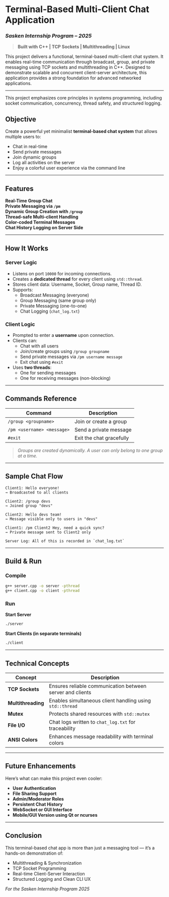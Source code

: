 #  Terminal-Based Multi-Client Chat Application
### *Sasken Internship Program – 2025*

> **Built with C++ | TCP Sockets | Multithreading | Linux**

This project delivers a functional, terminal-based multi-client chat system. It enables real-time communication through broadcast, group, and private messaging using TCP sockets and multithreading in C++. Designed to demonstrate scalable and concurrent client-server architecture, this application provides a strong foundation for advanced networked applications.

---


This project emphasizes core principles in systems programming, including socket communication, concurrency, thread safety, and structured logging.
##  Objective

Create a powerful yet minimalist **terminal-based chat system** that allows multiple users to:

- Chat in real-time
- Send private messages
- Join dynamic groups
- Log all activities on the server
- Enjoy a colorful user experience via the command line


---


## Features

 **Real-Time Group Chat**  
 **Private Messaging via `/pm`**  
 **Dynamic Group Creation with `/group`**  
 **Thread-safe Multi-client Handling**  
 **Color-coded Terminal Messages**  
 **Chat History Logging on Server Side**

---

##  How It Works

### Server Logic

- Listens on port `10000` for incoming connections.
- Creates a **dedicated thread** for every client using `std::thread`.
- Stores client data: Username, Socket, Group name, Thread ID.
- Supports:
  -  Broadcast Messaging (everyone)
  -  Group Messaging (same group only)
  -  Private Messaging (one-to-one)
  -  Chat Logging (`chat_log.txt`)

###  Client Logic

- Prompted to enter a **username** upon connection.
- Clients can:
  - Chat with all users
  - Join/create groups using `/group groupname`
  - Send private messages via `/pm username message`
  - Exit chat using `#exit`
- Uses **two threads**:
  - One for sending messages
  - One for receiving messages (non-blocking)

---

##  Commands Reference

| Command                       | Description                                     |
|------------------------------|-------------------------------------------------|
| `/group <groupname>`         | Join or create a group                         |
| `/pm <username> <message>`   | Send a private message                         |
| `#exit`                      | Exit the chat gracefully                       |

>  *Groups are created dynamically. A user can only belong to one group at a time.*

---

##  Sample Chat Flow

```
Client1: Hello everyone! 
→ Broadcasted to all clients

Client2: /group devs
→ Joined group "devs"

Client2: Hello devs team! 
→ Message visible only to users in "devs"

Client1: /pm Client2 Hey, need a quick sync?
→ Private message sent to Client2 only

Server Log: All of this is recorded in `chat_log.txt`
```

---

##  Build & Run

###  Compile

```bash
g++ server.cpp -o server -pthread
g++ client.cpp -o client -pthread
```

###  Run

**Start Server**
```bash
./server
```

**Start Clients (in separate terminals)**
```bash
./client
```

---

## Technical Concepts

| Concept            | Description |
|-------------------|-------------|
| **TCP Sockets**   | Ensures reliable communication between server and clients |
| **Multithreading**| Enables simultaneous client handling using `std::thread` |
| **Mutex**         | Protects shared resources with `std::mutex` |
| **File I/O**      | Chat logs written to `chat_log.txt` for traceability |
| **ANSI Colors**   | Enhances message readability with terminal colors |

---

##  Future Enhancements

Here’s what can make this project even cooler:

-  **User Authentication**
-  **File Sharing Support**
-  **Admin/Moderator Roles**
-  **Persistent Chat History**
-  **WebSocket or GUI Interface**
-  **Mobile/GUI Version using Qt or ncurses**

---

##  Conclusion

This terminal-based chat app is more than just a messaging tool — it’s a hands-on demonstration of:

-  Multithreading & Synchronization
-  TCP Socket Programming
-  Real-time Client-Server Interaction
-  Structured Logging and Clean CLI UX



 
*For the Sasken Internship Program 2025*


